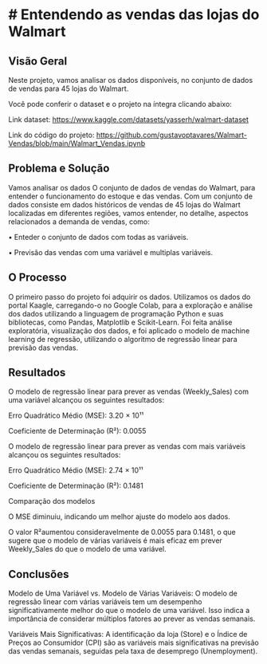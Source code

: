 # # Entendendo as vendas das lojas do Walmart

## Visão Geral

Neste projeto, vamos analisar os dados disponíveis, no conjunto de dados de vendas para 45 lojas do Walmart.

Você pode conferir o dataset e o projeto na íntegra clicando abaixo:

Link dataset: https://www.kaggle.com/datasets/yasserh/walmart-dataset

Link do código do projeto: https://github.com/gustavoptavares/Walmart-Vendas/blob/main/Walmart_Vendas.ipynb

## Problema e Solução

Vamos analisar os dados O conjunto de dados de vendas do Walmart, para entender o funcionamento do estoque e das vendas. Com um conjunto de dados consiste em dados históricos de vendas de 45 lojas do Walmart localizadas em diferentes regiões, vamos entender, no detalhe, aspectos relacionados a demanda de vendas, como:

• Enteder o conjunto de dados com todas as variáveis.

• Previsão das vendas com uma variável e multiplas variáveis. 

## O Processo

O primeiro passo do projeto foi adquirir os dados. Utilizamos os dados do portal Kaagle, carregando-o no Google Colab, para a exploração e análise dos dados utilizando a linguagem de programação Python e suas bibliotecas, como Pandas, Matplotlib e Scikit-Learn. Foi feita análise exploratória, visualização dos dados, e foi aplicado o modelo de machine learning de regressão, utilizando o algoritmo de regressão linear para previsão das vendas.

## Resultados

O modelo de regressão linear para prever as vendas (Weekly_Sales) com uma variável alcançou os seguintes resultados:

Erro Quadrático Médio (MSE): 3.20 × 10¹¹

Coeficiente de Determinação (R²): 0.0055

O modelo de regressão linear para prever as vendas com mais variáveis alcançou os seguintes resultados:

Erro Quadrático Médio (MSE): 2.74 × 10¹¹

Coeficiente de Determinação (R²): 0.1481

Comparação dos modelos

O MSE diminuiu, indicando um melhor ajuste do modelo aos dados.

O valor R²aumentou consideravelmente de 0.0055 para 0.1481, o que sugere que o modelo de várias variáveis é mais eficaz em prever Weekly_Sales do que o modelo de uma variável.

## Conclusões

Modelo de Uma Variável vs. Modelo de Várias Variáveis: O modelo de regressão linear com várias variáveis tem um desempenho significativamente melhor do que o modelo de uma variável. Isso indica a importância de considerar múltiplos fatores ao prever as vendas semanais.

Variáveis Mais Significativas: A identificação da loja (Store) e o Índice de Preços ao Consumidor (CPI) são as variáveis mais significativas na previsão das vendas semanais, seguidas pela taxa de desemprego (Unemployment).
